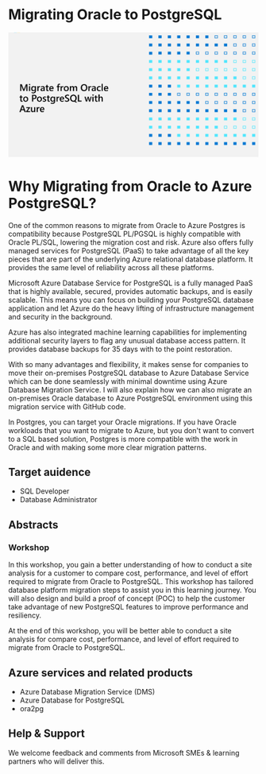 # Migrating Oracle to PostgreSQL
![migrate1](Media/migrate1.jpg)

# Why Migrating from Oracle to Azure PostgreSQL?
One of the common reasons to migrate from Oracle to Azure Postgres is compatibility because PostgreSQL PL/PGSQL is highly compatible with Oracle PL/SQL, lowering the migration cost and risk. Azure also offers fully managed services for PostgreSQL (PaaS) to take advantage of all the key pieces that are part of the underlying Azure relational database platform. It provides the same level of reliability across all these platforms.

Microsoft Azure Database Service for PostgreSQL is a fully managed PaaS that is highly available, secured, provides automatic backups, and is easily scalable. This means you can focus on building your PostgreSQL database application and let Azure do the heavy lifting of infrastructure management and security in the background.

Azure has also integrated machine learning capabilities for implementing additional security layers to flag any unusual database access pattern. It provides database backups for 35 days with to the point restoration.

With so many advantages and flexibility, it makes sense for companies to move their on-premises PostgreSQL database to Azure Database Service which can be done seamlessly with minimal downtime using Azure Database Migration Service. I will also explain how we can also migrate an on-premises Oracle database to Azure PostgreSQL environment using this migration service with GitHub code.

In Postgres, you can target your Oracle migrations. If you have Oracle workloads that you want to migrate to Azure, but you don't want to convert to a SQL based solution, Postgres is more compatible with the work in Oracle and with making some more clear migration patterns.

## Target auidence 

- SQL Developer
- Database Administrator

## Abstracts

### Workshop

In this workshop, you gain a better understanding of how to conduct a site analysis for a customer to compare cost, performance, and level of effort required to migrate from Oracle to PostgreSQL. This workshop has tailored database platform migration steps to assist you in this learning journey.  You will also design and build a proof of concept (POC) to help the customer take advantage of new  PostgreSQL features to improve performance and resiliency.

At the end of this workshop, you will be better able to conduct a site analysis for compare cost, performance, and level of effort required to migrate from Oracle to PostgreSQL. 

## Azure services and related products
- Azure Database Migration Service (DMS)
- Azure Database for PostgreSQL
- ora2pg

## Help & Support

We welcome feedback and comments from Microsoft SMEs & learning partners who will deliver this.
